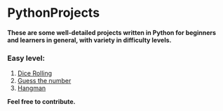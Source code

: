 # PythonProjects
#### These are some well-detailed projects written in Python for beginners and learners in general, with variety in difficulty levels.
### Easy level:
1. [Dice Rolling](master/easy/dice.py)
2. [Guess the number](blob/master/easy/guessthenumber.py)
3. [Hangman](/blob/master/easy/hangman.py)

**Feel free to contribute.**
